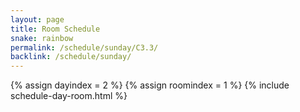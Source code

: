 ```yaml
---
layout: page
title: Room Schedule
snake: rainbow
permalink: /schedule/sunday/C3.3/
backlink: /schedule/sunday/
---
```

{% assign dayindex = 2 %}
{% assign roomindex = 1 %}
{% include schedule-day-room.html %}
